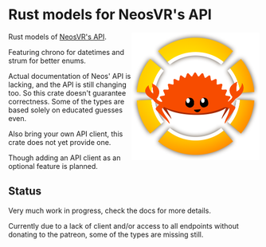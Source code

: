 # Rust models for NeosVR's API 

<img align="right" width="256" height="256" src="./logo.png"/>

Rust models of [NeosVR's API](https://wiki.neosvr.com/docfx/api/).

Featuring chrono for datetimes and strum for better enums.

Actual documentation of Neos' API is lacking, and the API is still changing too.
So this crate doesn't guarantee correctness.
Some of the types are based solely on educated guesses even.

Also bring your own API client, this crate does not yet provide one.

Though adding an API client as an optional feature is planned.

## Status

Very much work in progress, check the docs for more details.

Currently due to a lack of client and/or access to all endpoints without donating to the patreon, some of the types are missing still.
